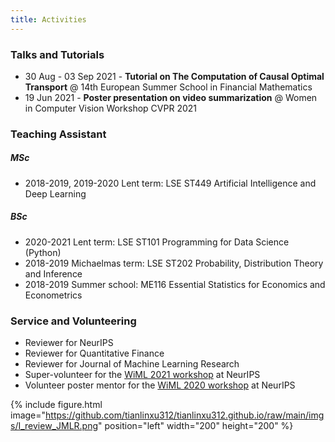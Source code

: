 ```yaml
---
title: Activities
---
```


### Talks and Tutorials 
- 30 Aug - 03 Sep 2021 - **Tutorial on The Computation of Causal Optimal Transport** @ 14th European Summer School in Financial Mathematics
- 19 Jun 2021 - **Poster presentation on video summarization** @ Women in Computer Vision Workshop CVPR 2021

### Teaching Assistant 

##### MSc
- 2018-2019, 2019-2020 Lent term: LSE ST449 Artificial Intelligence and Deep Learning

##### BSc
- 2020-2021 Lent term: LSE ST101 Programming for Data Science (Python)
- 2018-2019 Michaelmas term: LSE ST202 Probability, Distribution Theory and Inference
- 2018-2019 Summer school: ME116 Essential Statistics for Economics and Econometrics

### Service and Volunteering
- Reviewer for NeurIPS
- Reviewer for Quantitative Finance
- Reviewer for Journal of Machine Learning Research
- Super-volunteer for the [WiML 2021 workshop](https://sites.google.com/view/wiml2021) at NeurIPS
- Volunteer poster mentor for the [WiML 2020 workshop](https://wimlworkshop.org/neurips2020/) at NeurIPS

{% include figure.html image="https://github.com/tianlinxu312/tianlinxu312.github.io/raw/main/imgs/I_review_JMLR.png" position="left" width="200" height="200" %}



